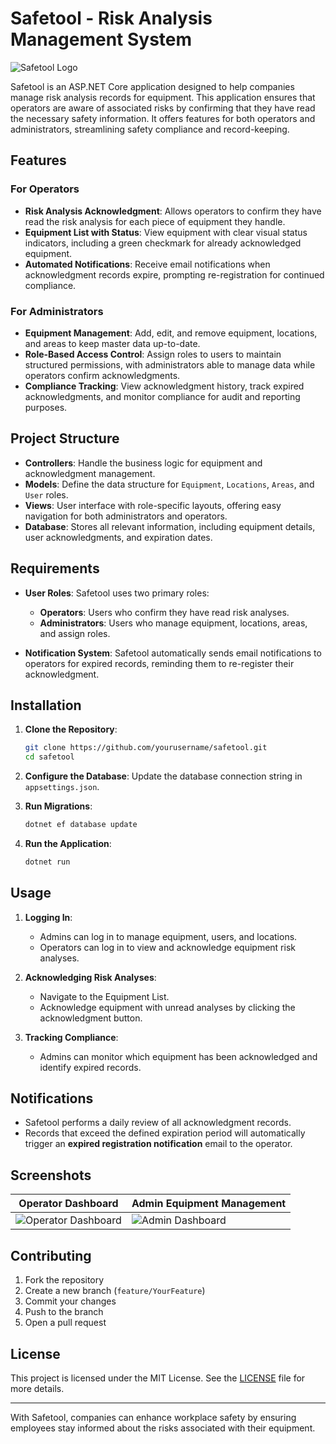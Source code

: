# Safetool - Risk Analysis Management System

![Safetool Logo](path/to/logo.png) <!-- Optional: Add project logo here -->

Safetool is an ASP.NET Core application designed to help companies manage risk analysis records for equipment. This application ensures that operators are aware of associated risks by confirming that they have read the necessary safety information. It offers features for both operators and administrators, streamlining safety compliance and record-keeping.

## Features

### For Operators
- **Risk Analysis Acknowledgment**: Allows operators to confirm they have read the risk analysis for each piece of equipment they handle.
- **Equipment List with Status**: View equipment with clear visual status indicators, including a green checkmark for already acknowledged equipment.
- **Automated Notifications**: Receive email notifications when acknowledgment records expire, prompting re-registration for continued compliance.

### For Administrators
- **Equipment Management**: Add, edit, and remove equipment, locations, and areas to keep master data up-to-date.
- **Role-Based Access Control**: Assign roles to users to maintain structured permissions, with administrators able to manage data while operators confirm acknowledgments.
- **Compliance Tracking**: View acknowledgment history, track expired acknowledgments, and monitor compliance for audit and reporting purposes.

## Project Structure

- **Controllers**: Handle the business logic for equipment and acknowledgment management.
- **Models**: Define the data structure for `Equipment`, `Locations`, `Areas`, and `User` roles.
- **Views**: User interface with role-specific layouts, offering easy navigation for both administrators and operators.
- **Database**: Stores all relevant information, including equipment details, user acknowledgments, and expiration dates.

## Requirements

- **User Roles**: Safetool uses two primary roles:
  - **Operators**: Users who confirm they have read risk analyses.
  - **Administrators**: Users who manage equipment, locations, areas, and assign roles.
  
- **Notification System**: Safetool automatically sends email notifications to operators for expired records, reminding them to re-register their acknowledgment.

## Installation

1. **Clone the Repository**:
   ```bash
   git clone https://github.com/yourusername/safetool.git
   cd safetool
   ```

2. **Configure the Database**: Update the database connection string in `appsettings.json`.

3. **Run Migrations**:
   ```bash
   dotnet ef database update
   ```

4. **Run the Application**:
   ```bash
   dotnet run
   ```

## Usage

1. **Logging In**:
   - Admins can log in to manage equipment, users, and locations.
   - Operators can log in to view and acknowledge equipment risk analyses.

2. **Acknowledging Risk Analyses**:
   - Navigate to the Equipment List.
   - Acknowledge equipment with unread analyses by clicking the acknowledgment button.

3. **Tracking Compliance**:
   - Admins can monitor which equipment has been acknowledged and identify expired records.

## Notifications

- Safetool performs a daily review of all acknowledgment records.
- Records that exceed the defined expiration period will automatically trigger an **expired registration notification** email to the operator.

## Screenshots

| Operator Dashboard                        | Admin Equipment Management               |
| ----------------------------------------- | ---------------------------------------- |
| ![Operator Dashboard](path/to/screenshot) | ![Admin Dashboard](path/to/screenshot)   |

## Contributing

1. Fork the repository
2. Create a new branch (`feature/YourFeature`)
3. Commit your changes
4. Push to the branch
5. Open a pull request

## License

This project is licensed under the MIT License. See the [LICENSE](LICENSE) file for more details.

---

With Safetool, companies can enhance workplace safety by ensuring employees stay informed about the risks associated with their equipment.

